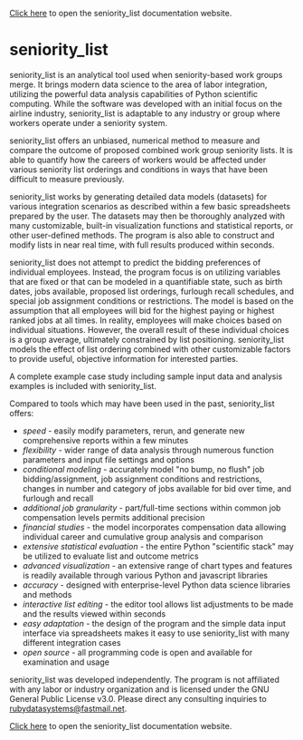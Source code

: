 [Click here](http://rubydatasystems.com/) to open the seniority_list documentation website.

# seniority_list

  seniority_list is an analytical tool used when seniority-based work groups merge.  It brings modern data science to the area of labor integration, utilizing the powerful data analysis capabilities of Python scientific computing.  While the software was developed with an initial focus on the airline industry, seniority_list is adaptable to any industry or group where workers operate under a seniority system.

  seniority_list offers an unbiased, numerical method to measure and compare the outcome of proposed combined work group seniority lists. It is able to quantify how the careers of workers would be affected under various seniority list orderings and conditions in ways that have been difficult to measure previously.

  seniority_list works by generating detailed data models (datasets) for various integration scenarios as described within a few basic spreadsheets prepared by the user.  The datasets may then be thoroughly analyzed with many customizable, built-in visualization functions and statistical reports, or other user-defined methods.  The program is also able to construct and modify lists in near real time, with full results produced within seconds.

  seniority_list does not attempt to predict the bidding preferences of individual employees.  Instead, the program focus is on utilizing variables that are fixed or that can be modeled in a quantifiable state, such as birth dates, jobs available, proposed list orderings, furlough recall schedules, and special job assignment conditions or restrictions.  The model is based on the assumption that all employees will bid for the highest paying or highest ranked jobs at all times.  In reality, employees will make choices based on individual situations.  However, the overall result of these individual choices is a group average, ultimately constrained by list positioning.  seniority_list models the effect of list ordering combined with other customizable factors to provide useful, objective information for interested parties.

  A complete example case study including sample input data and analysis examples is included with seniority_list.

  Compared to tools which may have been used in the past, seniority_list offers:

  - *speed* - easily modify parameters, rerun, and generate new comprehensive reports within a few minutes
  - *flexibility* - wider range of data analysis through numerous function parameters and input file settings and options
  - *conditional modeling* - accurately model "no bump, no flush" job bidding/assignment, job assignment conditions and restrictions, changes in number and category of jobs available for bid over time, and furlough and recall
  - *additional job granularity* - part/full-time sections within common job compensation levels permits additional precision
  - *financial studies* - the model incorporates compensation data allowing individual career and cumulative group analysis and comparison
  - *extensive statistical evaluation* - the entire Python "scientific stack" may be utilized to evaluate list and outcome metrics
  - *advanced visualization* - an extensive range of chart types and features is readily available through various Python and javascript libraries
  - *accuracy* - designed with enterprise-level Python data science libraries and methods
  - *interactive list editing* - the editor tool allows list adjustments to be made and the results viewed within seconds
  - *easy adaptation* - the design of the program and the simple data input interface via spreadsheets makes it easy to use seniority_list with many different integration cases
  - *open source* - all programming code is open and available for examination and usage

  seniority_list was developed independently. The program is not affiliated with any labor or industry organization and is licensed under the GNU General Public License v3.0.  Please direct any consulting inquiries to rubydatasystems@fastmail.net.

[Click here](http://rubydatasystems.com/) to open the seniority_list documentation website.
